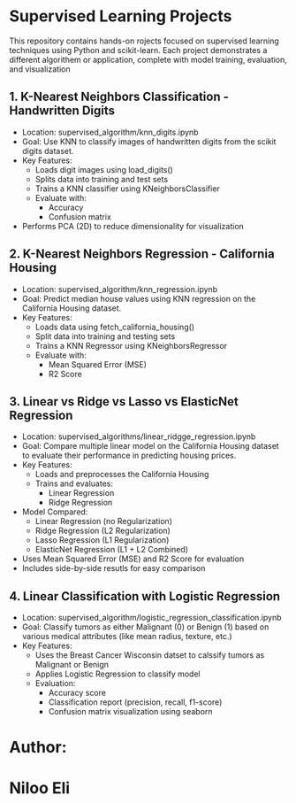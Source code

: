# Supervised Learning Projects 
This repository contains hands-on rojects focused on supervised learning techniques using Python and scikit-learn.
Each project demonstrates a different algorithem or application, complete with model training, evaluation, and visualization

## 1. K-Nearest Neighbors Classification - Handwritten Digits
   - Location: supervised_algorithm/knn_digits.ipynb
   - Goal: Use KNN to classify images of handwritten digits from the scikit digits dataset.
   - Key Features:
      - Loads digit images using load_digits()
      - Splits data into training and test sets
      - Trains a KNN classifier using KNeighborsClassifier
      - Evaluate with:
          - Accuracy
          - Confusion matrix
   - Performs PCA (2D) to reduce dimensionality for visualization
  
## 2. K-Nearest Neighbors Regression - California Housing
   - Location: supervised_algorithm/knn_regression.ipynb
   - Goal: Predict median house values using KNN regression on the California Housing dataset.
   - Key Features:
      - Loads data using fetch_california_housing()
      - Split data into training and testing sets
      - Trains a KNN Regressor using KNeighborsRegressor
      - Evaluate with:
          - Mean Squared Error (MSE)
          - R2 Score
## 3. Linear vs Ridge vs Lasso vs ElasticNet Regression
   - Location: supervised_algorithms/linear_ridgge_regression.ipynb
   - Goal: Compare multiple linear model on the California Housing dataset to evaluate their performance in predicting housing prices.
   - Key Features:
      - Loads and preprocesses the California Housing
      - Trains and evaluates:
         - Linear Regression
         - Ridge Regression
   - Model Compared:
      - Linear Regression (no Regularization)
      - Ridge Regression (L2 Regularization)
      - Lasso Regression (L1 Regularization)
      - ElasticNet Regression (L1 + L2 Combined)
   - Uses Mean Squared Error (MSE) and R2 Score for evaluation
   - Includes side-by-side resutls for easy comparison

## 4. Linear Classification with Logistic Regression
   - Location: supervised_algorithm/logistic_regression_classification.ipynb
   - Goal: Classify tumors as either Malignant (0) or Benign (1) based on various medical attributes (like mean radius, texture, etc.)
   - Key Features:
      - Uses the Breast Cancer Wisconsin datset to calssify tumors as Malignant or Benign
      - Applies Logistic Regression to classify model
      - Evaluation:
         - Accuracy score
         - Classification report (precision, recall, f1-score)
         - Confusion matrix visualization using seaborn
   
      
      



















     
# Author:
# Niloo Eli
